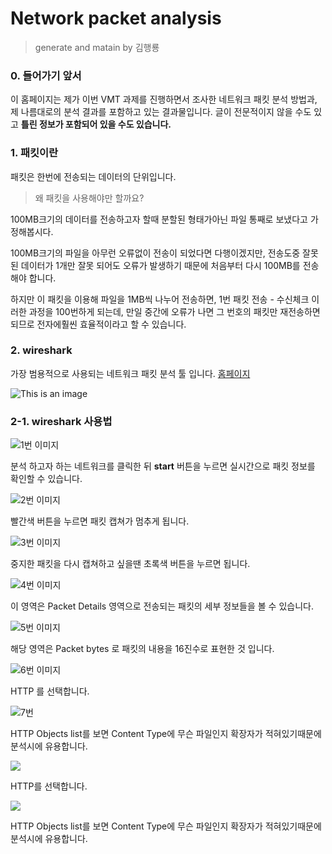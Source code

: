 # Network packet analysis 
> generate and matain by 김행룡

### 0. 들어가기 앞서
이 홈페이지는 제가 이번 VMT 과제를 진행하면서 조사한 네트워크 패킷 분석 방법과, 제 나름대로의 분석 결과를 포함하고 있는 결과물입니다.
글이 전문적이지 않을 수도 있고 **틀린 정보가 포함되어 있을 수도 있습니다.**

### 1. 패킷이란
패킷은 한번에 전송되는 데이터의 단위입니다. 
> 왜 패킷을 사용해야만 할까요?

100MB크기의 데이터를 전송하고자 할때 분할된 형태가아닌 파일 통째로 보냈다고 가정해봅시다. 

100MB크기의 파일을 아무런 오류없이 전송이 되었다면 다행이겠지만, 전송도중 잘못된 데이터가 1개만 잘못 되어도 오류가 발생하기 때문에 처음부터 다시 100MB를 전송해야 합니다. 

하지만 이 패킷을 이용해 파일을 1MB씩 나누어 전송하면, 1번 패킷 전송 - 수신체크 이러한 과정을 100번하게 되는데, 만일 중간에 오류가 나면 그 번호의 패킷만 재전송하면 되므로 전자에훨씬 효율적이라고 할 수 있습니다.

### 2. wireshark
가장 범용적으로 사용되는 네트워크 패킷 분석 툴 입니다.
[홈페이지](https://www.wireshark.org/download.html)

![This is an image](https://www.wireshark.org/assets/theme-2015/images/wireshark_logo.png)

### 2-1. wireshark 사용법

![1번 이미지](https://t1.daumcdn.net/cfile/tistory/994F0C3E5AAB2FA005)

분석 하고자 하는 네트워크를 클릭한 뒤 **start** 버튼을 누르면 실시간으로 패킷 정보를 확인할 수 있습니다.

![2번 이미지](https://t1.daumcdn.net/cfile/tistory/9916D4385AAB30482F)

빨간색 버튼을 누르면 패킷 캡쳐가 멈추게 됩니다.

![3번 이미지](https://t1.daumcdn.net/cfile/tistory/99AB1D385AAB304835)

중지한 패킷을 다시 캡쳐하고 싶을땐 초록색 버튼을 누르면 됩니다.

![4번 이미지](https://t1.daumcdn.net/cfile/tistory/99EC1B395AAB32F20B)

이 영역은 Packet Details 영역으로 전송되는 패킷의 세부 정보들을 볼 수 있습니다.

![5번 이미지](https://t1.daumcdn.net/cfile/tistory/9989B43D5AAB333433)

해당 영역은 Packet bytes 로 패킷의 내용을 16진수로 표현한 것 입니다.

![6번 이미지](https://t1.daumcdn.net/cfile/tistory/9915F6465AAB374C18)

HTTP 를 선택합니다.

![7번](https://t1.daumcdn.net/cfile/tistory/99316F4E5AAB379407)

HTTP Objects list를 보면 Content Type에 무슨 파일인지 확장자가 적혀있기때문에 분석시에 유용합니다.

![](https://t1.daumcdn.net/cfile/tistory/9915F6465AAB374C18)

HTTP를 선택합니다.

![](https://t1.daumcdn.net/cfile/tistory/99316F4E5AAB379407)

HTTP Objects list를 보면 Content Type에 무슨 파일인지 확장자가 적혀있기때문에 분석시에 유용합니다.

